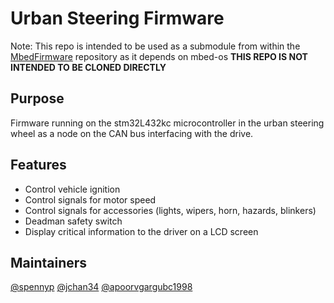 # Urban Steering Firmware
Note: This repo is intended to be used as a submodule from within the [MbedFirmware](https://github.com/supermileage/MbedFirmware) repository as it depends on mbed-os
**THIS REPO IS NOT INTENDED TO BE CLONED DIRECTLY**

## Purpose
Firmware running on the stm32L432kc microcontroller in the urban steering wheel as a node on the CAN bus interfacing with the drive.

## Features
* Control vehicle ignition
* Control signals for motor speed
* Control signals for accessories (lights, wipers, horn, hazards, blinkers) 
* Deadman safety switch 
* Display critical information to the driver on a LCD screen 

## Maintainers
[@spennyp](https://github.com/spennyp)
[@jchan34](https://github.com/jchan34)
[@apoorvgargubc1998](https://github.com/apoorvgargubc1998)
